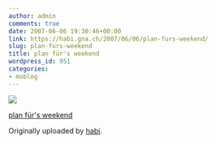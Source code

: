 ```yaml
---
author: admin
comments: true
date: 2007-06-06 19:30:46+00:00
link: https://habi.gna.ch/2007/06/06/plan-furs-weekend/
slug: plan-furs-weekend
title: plan für's weekend
wordpress_id: 951
categories:
- moblog
---
```



 [![](http://farm2.static.flickr.com/1372/533644003_dfbb3248fc_m.jpg)](http://www.flickr.com/photos/habi/533644003/)
   

 
  [plan für's weekend](http://www.flickr.com/photos/habi/533644003/)
    

  Originally uploaded by [habi](http://www.flickr.com/people/habi/).
 




  

